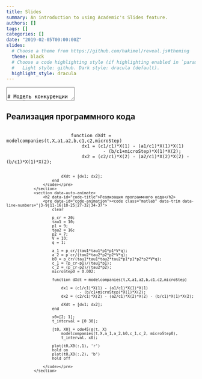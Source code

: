 ```yaml
---
title: Slides
summary: An introduction to using Academic's Slides feature.
authors: []
tags: []
categories: []
date: "2019-02-05T00:00:00Z"
slides:
  # Choose a theme from https://github.com/hakimel/reveal.js#theming
  theme: black
  # Choose a code highlighting style (if highlighting enabled in `params.toml`)
  #   Light style: github. Dark style: dracula (default).
  highlight_style: dracula
---
```


<section data-markdown>
                    <textarea data-template>
                        # Модель конкуренции двух фирм
                    </textarea>
                </section>
                <section data-auto-animate>
                    <h2 data-id="code-title">Реализация программного кода</h2>
                    <pre data-id="code-animation"><code class="matlab" data-trim data-line-numbers>
                        function dXdt = modelcompanies(t,X,a1,a2,b,c1,c2,microStep)
                            dx1 = (c1/c1)*X(1) - (a1/c1)*X(1)*X(1) 
                                    - (b/c1+microStep)*X(1)*X(2);
                            dx2 = (c2/c1)*X(2) - (a2/c1)*X(2)*X(2) - (b/c1)*X(1)*X(2);

                            dXdt = [dx1; dx2];
                        end
                    </code></pre>
                </section>
                <section data-auto-animate>
                    <h2 data-id="code-title">Реализация программного кода</h2>
                    <pre data-id="code-animation"><code class="matlab" data-trim data-line-numbers="|3-9|11-16|18-25|27-32|34-37">
                        clear

                        p_cr = 20;
                        tau1 = 10;
                        p1 = 9;
                        tau2 = 16;
                        p2 = 7;
                        V = 10;
                        q = 1;

                        a_1 = p_cr/(tau1*tau1*p1*p1*V*q);
                        a_2 = p_cr/(tau2*tau2*p2*p2*V*q);
                        b0 = p_cr/(tau1*tau1*tau2*tau2*p1*p1*p2*p2*V*q);
                        c_1 = (p_cr-p1)/(tau1*p1);
                        c_2 = (p_cr-p2)/(tau2*p2);
                        microStep0 = 0.002;

                        function dXdt = modelcompanies(t,X,a1,a2,b,c1,c2,microStep)

                            dx1 = (c1/c1)*X(1) - (a1/c1)*X(1)*X(1)
                                    - (b/c1+microStep)*X(1)*X(2);
                            dx2 = (c2/c1)*X(2) - (a2/c1)*X(2)*X(2) - (b/c1)*X(1)*X(2);

                            dXdt = [dx1; dx2];
                        end

                        x0=[2; 1];
                        t_interval = [0 30];

                        [t0, X0] = ode45(@(t, X)
                            modelcompanies(t,X,a_1,a_2,b0,c_1,c_2, microStep0), 
                            t_interval, x0);

                        plot(t0,X0(:,1), 'r')
                        hold on
                        plot(t0,X0(:,2), 'b')
                        hold off

                    </code></pre>
                </section>